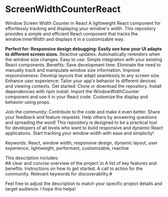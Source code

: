 # ScreenWidthCounterReact
Window Screen Width Counter in React
A lightweight React component for effortlessly tracking and displaying your window's width. 
This repository provides a simple and efficient React component that tracks the window.innerWidth and displays it in a customizable way.

<b>Perfect for:  Responsive design debugging: Easily see how your UI adapts to different screen sizes.</b>
Reactive updates: Automatically rerenders when the window size changes. Easy to use: Simple integration with your existing React components. 
Benefits:  Save development time: Eliminate the need to manually track and manipulate window size information. 
Improve responsiveness: Develop layouts that adapt seamlessly to any screen size. Enhance user experience: Tailor your app's behavior to different devices and viewing contexts.
Get started:  Clone or download the repository.
Install dependencies with npm install.
Import the WindowWidthCounter component and use it in your React code.
Customize the display and behavior using props.

Join the community:  Contribute to the code and make it even better. Share your feedback and feature requests. 
Help others by answering questions and spreading the word! This repository is designed to be a practical tool for developers of all levels who want to build responsive and dynamic React applications. Start tracking your window width with ease and simplicity!

Keywords: React, window width, responsive design, dynamic layout, user experience, lightweight, performant, customizable, reactive 

This description includes:  
#A clear and concise overview of the project.\n
A list of key features and benefits.
Instructions on how to get started.
A call to action for the community.
Relevant keywords for discoverability.#

Feel free to adjust the description to match your specific project details and target audience. I hope this helps!
